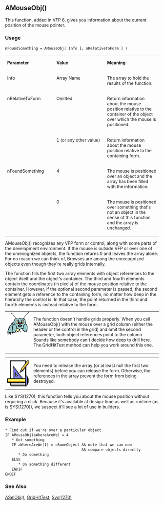 ## AMouseObj()

This function, added in VFP 6, gives you information about the current position of the mouse pointer.

### Usage

```foxpro
nFoundSomething = AMouseObj( Info [, nRelativeToForm ] )
```
<table>
<tr>
  <td width="32%" valign="top">
  <p><b>Parameter</b></p>
  </td>
  <td width="23%" valign="top">
  <p><b>Value</b></p>
  </td>
  <td width="45%" valign="top">
  <p><b>Meaning</b></p>
  </td>
 </tr>
<tr>
  <td width="32%" valign="top">
  <p>Info</p>
  </td>
  <td width="23%" valign="top">
  <p>Array Name</p>
  </td>
  <td width="45%" valign="top">
  <p>The array to hold the results of the function. </p>
  </td>
 </tr>
<tr>
  <td width="32%" rowspan="2" valign="top">
  <p>nRelativeToForm  </td> <td width="23%" valign="top"> <p>Omitted</p>
  </td>
  <td width="45%" valign="top">
  <p>Return information about the mouse position relative to the container of the object over which the mouse is positioned.</p>
  </td>
 </tr>
<tr>
  <td width="33%" valign="top">
  <p>1 (or any other value)</p>
  </td>
  <td width="67%" valign="top">
  <p>Return information about the mouse position relative to the containing form.</p>
  </td>
 </tr>
<tr>
  <td width="32%" rowspan="2" valign="top">
  <p>nFoundSomething</p>
  </td>
  <td width="23%" valign="top">
  <p>4</p>
  </td>
  <td width="45%" valign="top">
  <p>The mouse is positioned over an object and the array has been filled with the information.</p>
  </td>
 </tr>
<tr>
  <td width="33%" valign="top">
  <p>0</p>
  </td>
  <td width="67%" valign="top">
  <p>The mouse is positioned over something that's not an object in the sense of this function and the array is unchanged.</p>
  </td>
 </tr>
</table>

AMouseObj() recognizes any VFP form or control, along with some parts of the development environment. If the mouse is outside VFP or over one of the unrecognized objects, the function returns 0 and leaves the array alone. For no reason we can think of, Browses are among the unrecognized objects even though they're really grids internally.

The function fills the first two array elements with object references to the object itself and the object's container. The third and fourth elements contain the coordinates (in pixels) of the mouse position relative to the container.  However, if the optional second parameter is passed, the second element gets a reference to the containing form, no matter how deep in the hierarchy the control is. In that case, the point returned in the third and fourth elements is instead relative to the form.

<table>
<tr>
  <td width="17%" valign="top">
<img width="95" height="77" src="bug.gif">
  </td>
  <td width="83%">
  <p>The function doesn't handle grids properly. When you call AMouseObj() with the mouse over a grid column (either the header or the control in the grid) and omit the second parameter, both object references point to the column. Sounds like somebody can't decide how deep to drill here. The GridHitTest method can help you work around this one.</p>
  </td>
 </tr>
</table>

<table>
<tr>
  <td width="17%" valign="top">
<img width="94" height="94" src="design.gif">
  </td>
  <td width="83%">
  <p>You need to release the array (or at least null the first two elements) before you can release the form. Otherwise, the references in the array prevent the form from being destroyed.</p>
  </td>
 </tr>
</table>

Like SYS(1270), this function tells you about the mouse position without requiring a click. Because it's available at design-time as well as runtime (as is SYS(1270)), we suspect it'll see a lot of use in builders.

### Example

```foxpro
* Find out if we're over a particular object
IF AMouseObj(aWhereAreWe) = 4
   * Got something
   IF aWhereAreWe[1] = oSomeObject && note that we can now
                                   && compare objects directly
      * Do something
   ELSE
      * Do something different
   ENDIF
ENDIF
```
### See Also

[ASelObj()](s4g289.md), [GridHitTest](s4g787.md), [Sys(1270)](s4g576.md)